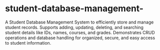 # student-database-management-
A Student Database Management System to efficiently store and manage student records. Supports adding, updating, deleting, and searching student details like IDs, names, courses, and grades. Demonstrates CRUD operations and database handling for organized, secure, and easy access to student information.
